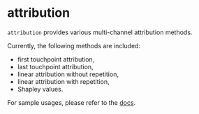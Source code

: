 # attribution

`attribution` provides various multi-channel attribution methods.

Currently, the following methods are included:

* first touchpoint attribution,
* last touchpoint attribution,
* linear attribution without repetition,
* linear attribution with repetition,
* Shapley values.

For sample usages, please refer to the [docs](https://godoc.org/github.com/KappaDistributive/attribution).
